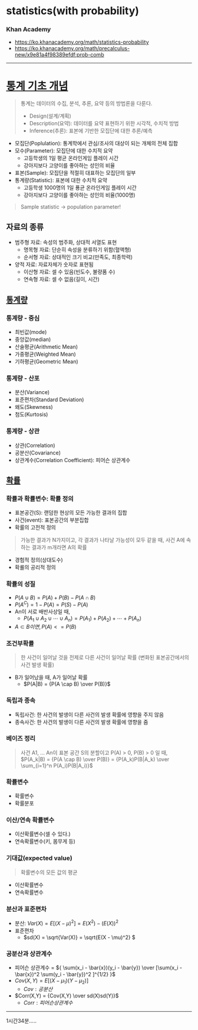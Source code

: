# statistics(with probability)

### Khan Academy
- https://ko.khanacademy.org/math/statistics-probability
- https://ko.khanacademy.org/math/precalculus-new/x9e81a4f98389efdf:prob-comb

-------
# [통계 기초 개념](https://www.youtube.com/watch?v=YaCQrJCgbqg)
> 통계는 데이터의 수집, 분석, 추론, 요약 등의 방법론을 다룬다.
> - Design(설계/계획)
> - Description(요약): 데이터를 요약 표현하기 위한 시각적, 수치적 방법
> - Inference(추론): 표본에 기반한 모집단에 대한 추론/예측
- 모집단(Poplulation): 통계학에서 관심/조사의 대상이 되는 개체의 전체 집합
- 모수(Parameter): 모집단에 대한 수치적 요약
  - 고등학생의 1일 평균 온라인게임 플레이 시간
  - 강아지보다 고양이를 좋아하는 성인의 비율
- 표본(Sample): 모집단을 적절히 대표하는 모집단의 일부
- 통계량(Statistic): 표본에 대한 수치적 요약
  - 고등학생 1000명의 1일 푱균 온라인게임 플레이 시간
  - 강아지보다 고양이를 좋아하는 성인의 비율(1000명)
> Sample statistic -> population parameter!
## 자료의 종류
- 범주형 자료: 속성의 범주화, 상대적 서열도 표현
  - 명목형 자료: 단순히 속성을 분류하기 위함(혈액형)
  - 순서형 자료: 상대적인 크기 비교(만족도, 최종학력)
- 양적 자료: 자료자체가 숫자로 표현됨
  - 이산형 자료: 셀 수 있음(빈도수, 불량품 수)
  - 연속형 자료: 셀 수 없음(길이, 시간)
## [통계량](./sub_statistics.md)
### 통계량 - 중심
- 최빈값(mode)
- 중앙값(median)
- 산술평균(Arithmetic Mean)
- 가중평균(Weighted Mean)
- 기하평균(Geometric Mean)
### 통계량 - 산포
- 분산(Variance)
- 표준편차(Standard Deviation)
- 왜도(Skewness)
- 첨도(Kurtosis)
### 통계량 - 상관
- 상관(Correlation)
- 공분산(Covariance)
- 상관계수(Correlation Coefficient): 피어슨 상관계수

## [확률](./sub_probability.md)
### 확률과 확률변수: 확률 정의
- 표본공간(S): 랜덤한 현상의 모든 가능한 결과의 집합
- 사건(event): 표본공간의 부분집합
- 확률의 고전적 정의
> 가능한 결과가 N가지이고, 각 결과가 나타날 가능성이 모두 같을 때, 사건 A에 속하는 결과가 m개라면 A의 확률
- 경험적 정의(상대도수)
- 확룔의 공리적 정의
### 확률의 성질
- $P(A \cup B) = P(A) + P(B) - P(A \cap B)$
- $P(A^C) = 1 - P(A) = P(S) - P(A)$
- An이 서로 배반사상일 때,
  - $P(A_1 \cup A_2 \cup \cdots \cup A_n ) = P(A_1)+P(A_2)+\cdots +P(A_n)$
- $A \subset B이면, P(A) <= P(B)$
### 조건부확률
> 한 사건이 일어날 것을 전제로 다른 사건이 일어날 확률 (변화된 표본공간에서의 사건 발생 확률)
- B가 일어났을 때, A가 일어날 확률
  - $P(A|B) = {P(A \cap B) \over P(B)}$
### 독립과 종속
- 독립사건: 한 사건의 발생이 다른 사건의 발생 확률에 영향을 주지 않음
- 종속사건: 한 사건의 발생이 다른 사건의 발생 확률에 영향을 줌
### 베이즈 정리
> 사건 A1, ... An이 표본 공간 S의 분할이고 P(A) > 0, P(B) > 0 일 때,
> $P(A_k|B) = {P(A \cap B) \over P(B)} = {P(A_k)P(B|A_k) \over \sum_{i=1}^n P(A_i)P(B|A_i)}$
### 확률변수
- 확률변수
- 확률분포
### 이산/연속 확률변수
- 이산확률변수(셀 수 있다.)
- 연속확률변수(키, 몸무게 등)
### 기대값(expected value)
> 확률변수의 모든 값의 평균
- 이산확률변수
- 연속확률변수
### 분산과 표준편차
- 분산: $Var(X) = E[(X-\mu)^2] = E(X^2) - (E(X))^2$
- 표준편차
  - $sd(X) = \sqrt{Var(X)} = \sqrt{E(X - \mu)^2} $
### 공분산과 상관계수
- 피어슨 상관계수 = ${ \sum(x_i - \bar{x})(y_i - \bar{y}) \over [\sum(x_i - \bar{x})^2 \sum(y_i - \bar{y})^2 ]^{1/2} }$
- $Cov(X,Y) = E[(X - \mu_{1})(Y - \mu_{2})]$
  - $Cov: 공분산$
- $Corr(X,Y) = {Cov(X,Y) \over sd(X)sd(Y)}$
  - $Corr: 피어슨 상관계수$
---------
1시간34분.....


